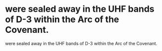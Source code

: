 # were sealed away in the UHF bands of D-3 within the Arc of the Covenant.

were sealed away in the UHF bands of D-3 within the Arc of the Covenant.